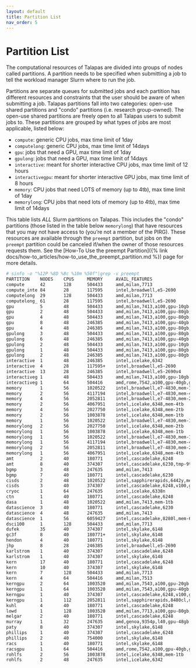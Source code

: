```yaml
---
layout: default
title: Partition List
nav_order: 5
---
```


# Partition List

The computational resources of Talapas are divided into groups of nodes called partitions. A partition needs to be specified when submitting a job to tell the workload manager Slurm where to run the job.

Partitions are separate queues for submitted jobs and each partition has different resources and constraints that the user should be aware of when submitting a job. Talapas partitions fall into two categories: open-use shared partitions and "condo" partitions (i.e. research group-owned). The open-use shared partitions are freely open to all Talapas users to submit jobs to. These partitions are grouped by what types of jobs are most applicable, listed below:
* `compute`: generic CPU jobs, max time limit of 1day
* `computelong`: generic CPU jobs, max time limit of 14days
* `gpu`: jobs that need a GPU, max time limit of 1day
* `gpulong`: jobs that need a GPU, max time limit of 14days
* `interactive`: meant for shorter interactive CPU jobs, max time limit of 12 hours
* `interactivegpu`: meant for shorter interactive GPU jobs, max time limit of 8 hours
* `memory`: CPU jobs that need LOTS of memory (up to 4tb), max time limit of 1day
* `memorylong`: CPU jobs that need lots of memory (up to 4tb), max time limit of 14days

This table lists *ALL* Slurm partitions on Talapas. This includes the "condo" partitions (those listed in the table below `memorylong`) that have resources that you may not have access to (you’re not a member of the PIRG). These resources are available through the `preempt` partition, but jobs on the `preempt` partition could be canceled if/when the owner of those resources requests them. See the [How-To Use the preempt Partition]({% link docs/how-to_articles/how-to_use_the_preempt_partition.md %}) page for more details.

```bash
# sinfo -o "%12P %8D %8c %10m %50f"|grep -v preempt
PARTITION    NODES    CPUS     MEMORY     AVAIL_FEATURES
compute      42       128      504433     amd,milan,7713
compute_inte 84       28       117595     intel,broadwell,e5-2690
computelong  29       128      504433     amd,milan,7713
computelong_ 61       28       117595     intel,broadwell,e5-2690
gpu          5        48       504433     amd,milan,7413,a100,gpu-10gb
gpu          2        48       504433     amd,milan,7413,a100,gpu-80gb,3xgpu-80gb,no-mig
gpu          4        48       504433     amd,milan,7413,a100,gpu-80gb,2xgpu-80gb,no-mig
gpu          8        48       246385     amd,milan,7413,a100,gpu-40gb
gpu          4        48       246385     amd,milan,7413,a100,gpu-80gb,no-mig
gpulong      3        48       504433     amd,milan,7413,a100,gpu-80gb,2xgpu-80gb,no-mig
gpulong      6        48       246385     amd,milan,7413,a100,gpu-40gb
gpulong      2        48       504433     amd,milan,7413,a100,gpu-10gb
gpulong      1        48       504433     amd,milan,7413,a100,gpu-80gb,3xgpu-80gb,no-mig
gpulong      2        48       246385     amd,milan,7413,a100,gpu-80gb,no-mig
interactive  1        48       246385     intel,icelake,6342
interactive  4        28       117595+    intel,broadwell,e5-2690
interactive  13       28       246385     intel,broadwell,e5-2690v4
interactiveg 1        48       504433     amd,milan,7413,a100,gpu-10gb
interactiveg 1        64       504416     amd,rome,7542,a100,gpu-40gb,gpu-80gb,no-mig
memory       1        56       1020522    intel,broadwell,e7-4830,mem-1t
memory       2        56       4117194    intel,broadwell,e7-4830,mem-4tb
memory       4        56       2052811    intel,broadwell,e7-4830,mem-2tb
memory       2        56       4067951    intel,icelake,6348,mem-4tb
memory       4        56       2027750    intel,icelake,6348,mem-2tb
memory       2        56       1003878    intel,icelake,6348,mem-1tb
memory       1        56       1020522    intel,broadwell,e7-4830,mem-1tb
memorylong   2        56       2027750    intel,icelake,6348,mem-2tb
memorylong   1        56       1003878    intel,icelake,6348,mem-1tb
memorylong   1        56       1020522    intel,broadwell,e7-4830,mem-1t
memorylong   1        56       4117194    intel,broadwell,e7-4830,mem-4tb
memorylong   2        56       2052811    intel,broadwell,e7-4830,mem-2tb
memorylong   1        56       4067951    intel,icelake,6348,mem-4tb
amt          2        40       180771     intel,cascadelake,6248
amt          8        40       374307     intel,cascadelake,6230,tmp-9tb
bgmp         3        48       247635     amd,milan,7413
bgmp         7        40       180771     intel,cascadelake,6230
cisds        2        48       1020522    intel,sapphirerapids,6442y,mem-1tb,h100,gpu-80gb
cisds        3        40       374307     intel,cascadelake,6248,v100,gpu-32gb
cryoc        1        64       247635     intel,icelake,6338n
ctn          1        40       180771     intel,cascadelake,6248
dasa         1        48       1020522    amd,milan,7413,mem-1tb
datascience  3        40       180771     intel,cascadelake,6230
datascience  4        48       247635     amd,milan,7413
datascience  1        56       6059427    intel,cascadelake,8280l,mem-6tb
dsci100      1        128      504433     amd,milan,7713
dufek        35       40       374307     intel,skylake,6148
gc3f         8        40       180771+    intel,skylake,6148
hendon       4        40       180771     intel,skylake,6148
jhp          8        28       246385     intel,broadwell,e5-2690
karlstrom    1        40       374307     intel,cascadelake,6248
karlstrom    1        40       374307     intel,skylake,6148
kern         17       40       180771     intel,cascadelake,6248
kern         10       40       374307     intel,skylake,6148
kern         7        128      504433     amd,milan,7713
kern         4        64       504416     amd,milan,7513
kerngpu      2        64       1003520    amd,milan,7543,a100,gpu-20gb
kerngpu      1        64       1003520    amd,milan,7543,a100,gpu-40gb,no-mig
kerngpu      1        40       374307     intel,cascadelake,6248,v100,gpu-32gb
kerngpu      1        112      2052811    intel,sapphirerapids,8480cl,mem-2tb,h100,gpu-80gb
kuhl         4        40       180771     intel,cascadelake,6248
lowd         1        128      1003520    amd,milan,7713,a100,gpu-80gb,no-mig
melgar       2        40       180771     intel,cascadelake,6248
murray       1        32       247635     amd,genoa,9354p,l40,gpu-48gb
paty         8        40       374307     intel,skylake,6148
phillips     1        40       374307     intel,cascadelake,6248
phillips     2        40       754000     intel,skylake,6148
racs         1        40       180771     intel,skylake,6148
racsgpu      1        64       504416     amd,rome,7542,a100,gpu-40gb,gpu-80gb,no-mig
rohlfs       2        56       1003878    intel,icelake,6348,mem-1tb
rohlfs       2        48       247635     intel,icelake,6342
```
